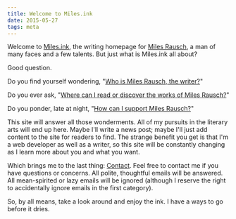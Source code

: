 ```yaml
---
title: Welcome to Miles.ink
date: 2015-05-27
tags: meta
---
```

Welcome to [Miles.ink](https://miles.ink), the writing homepage for [Miles Rausch](http://www.milesrausch.com), a man of many faces and a few talents. But just what is Miles.ink all about?

<!--more-->

Good question.

Do you find yourself wondering, "[Who is Miles Rausch, the writer?](/about/)"

Do you ever ask, "[Where can I read or discover the works of Miles Rausch?](/read/)"

Do you ponder, late at night, "[How can I support Miles Rausch?](/support/)"

This site will answer all those wonderments. All of my pursuits in the literary arts will end up here. Maybe I'll write a news post; maybe I'll just add content to the site for readers to find. The strange benefit you get is that I'm a web developer as well as a writer, so this site will be constantly changing as I learn more about you and what you want.

Which brings me to the last thing: [Contact](/contact/). Feel free to contact me if you have questions or concerns. All polite, thoughtful emails will be answered. All mean-spirited or lazy emails will be ignored (although I reserve the right to accidentally ignore emails in the first category).

So, by all means, take a look around and enjoy the ink. I have a ways to go before it dries.
